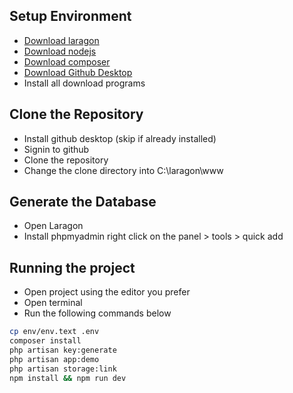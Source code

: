 
## Setup Environment

- [Download laragon](https://github.com/leokhoa/laragon/releases/download/6.0.0/laragon-wamp.exe)
- [Download nodejs](https://nodejs.org/dist/v18.12.1/node-v18.12.1-x64.msi)
- [Download composer](https://getcomposer.org/Composer-Setup.exe)
- [Download Github Desktop](https://central.github.com/deployments/desktop/desktop/latest/win32)
- Install all download programs
## Clone the Repository

- Install github desktop (skip if already installed)
- Signin to github
- Clone the repository
- Change the clone directory into C:\laragon\www

## Generate the Database

- Open Laragon
- Install phpmyadmin right click on the panel > tools > quick add

## Running the project

- Open project using the editor you prefer
- Open terminal
- Run the following commands below 

```bash
cp env/env.text .env 
composer install 
php artisan key:generate 
php artisan app:demo
php artisan storage:link 
npm install && npm run dev

```